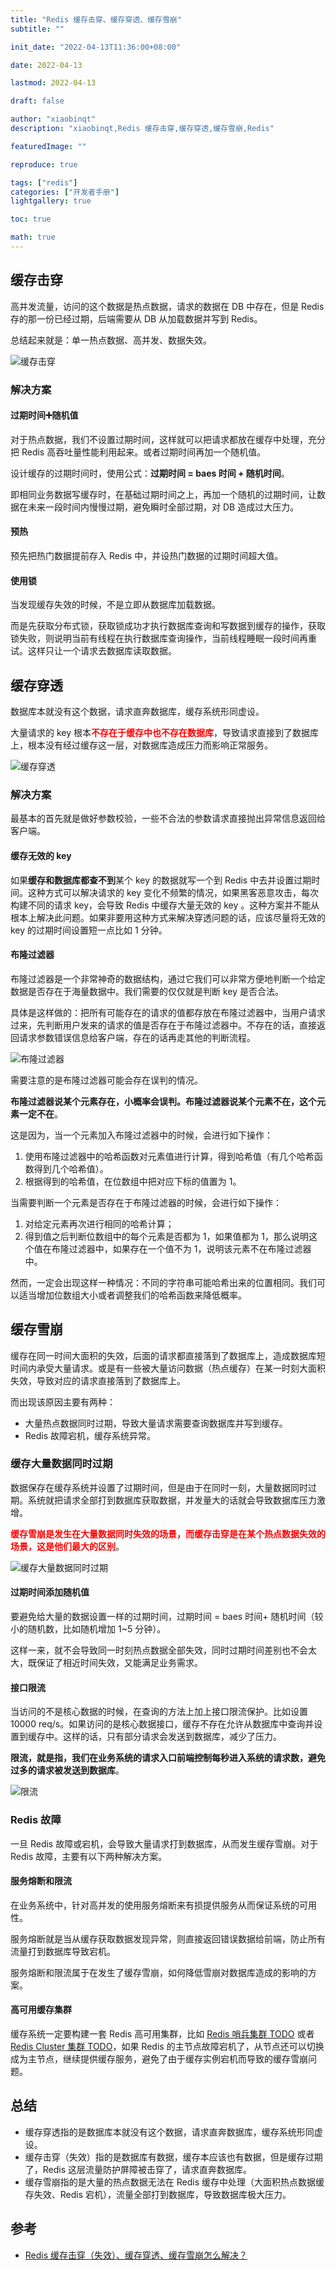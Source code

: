```yaml
---
title: "Redis 缓存击穿、缓存穿透、缓存雪崩"
subtitle: ""

init_date: "2022-04-13T11:36:00+08:00"

date: 2022-04-13

lastmod: 2022-04-13

draft: false

author: "xiaobinqt"
description: "xiaobinqt,Redis 缓存击穿,缓存穿透,缓存雪崩,Redis"

featuredImage: ""

reproduce: true

tags: ["redis"]
categories: ["开发者手册"]
lightgallery: true

toc: true

math: true
---
```


## 缓存击穿

高并发流量，访问的这个数据是热点数据，请求的数据在 DB 中存在，但是 Redis 存的那一份已经过期，后端需要从 DB 从加载数据并写到 Redis。

总结起来就是：单一热点数据、高并发、数据失效。

![缓存击穿](https://cdn.xiaobinqt.cn/xiaobinqt.io/20220413/10c8c8557c8b41ea967c82617bef1814.png '缓存击穿')

### 解决方案

#### 过期时间:heavy_plus_sign:随机值

对于热点数据，我们不设置过期时间，这样就可以把请求都放在缓存中处理，充分把 Redis 高吞吐量性能利用起来。或者过期时间再加一个随机值。

设计缓存的过期时间时，使用公式：**过期时间 = baes 时间 + 随机时间**。

即相同业务数据写缓存时，在基础过期时间之上，再加一个随机的过期时间，让数据在未来一段时间内慢慢过期，避免瞬时全部过期，对 DB 造成过大压力。

#### 预热

预先把热门数据提前存入 Redis 中，并设热门数据的过期时间超大值。

#### 使用锁

当发现缓存失效的时候，不是立即从数据库加载数据。

而是先获取分布式锁，获取锁成功才执行数据库查询和写数据到缓存的操作，获取锁失败，则说明当前有线程在执行数据库查询操作，当前线程睡眠一段时间再重试。这样只让一个请求去数据库读取数据。

## 缓存穿透

数据库本就没有这个数据，请求直奔数据库，缓存系统形同虚设。

大量请求的 key 根本<font color="red">**不存在于缓存中也不存在数据库**</font>，导致请求直接到了数据库上，根本没有经过缓存这一层，对数据库造成压力而影响正常服务。

![缓存穿透](https://cdn.xiaobinqt.cn/xiaobinqt.io/20220413/19352698c9c047d4a635c3e561b8293b.png '缓存穿透')

### 解决方案

最基本的首先就是做好参数校验，一些不合法的参数请求直接抛出异常信息返回给客户端。

#### 缓存无效的 key

如果**缓存和数据库都查不到**某个 key 的数据就写一个到 Redis 中去并设置过期时间。这种方式可以解决请求的 key 变化不频繁的情况，如果黑客恶意攻击，每次构建不同的请求 key，会导致 Redis 中缓存大量无效的 key
。这种方案并不能从根本上解决此问题。如果非要用这种方式来解决穿透问题的话，应该尽量将无效的 key 的过期时间设置短一点比如 1 分钟。

#### 布隆过滤器

布隆过滤器是一个非常神奇的数据结构，通过它我们可以非常方便地判断一个给定数据是否存在于海量数据中。我们需要的仅仅就是判断 key 是否合法。

具体是这样做的：把所有可能存在的请求的值都存放在布隆过滤器中，当用户请求过来，先判断用户发来的请求的值是否存在于布隆过滤器中。不存在的话，直接返回请求参数错误信息给客户端，存在的话再走其他的判断流程。

![布隆过滤器](https://cdn.xiaobinqt.cn/xiaobinqt.io/20220407/c81922434bf5420c94e349e07980054b.png '布隆过滤器')

需要注意的是布隆过滤器可能会存在误判的情况。

**布隆过滤器说某个元素存在，小概率会误判。布隆过滤器说某个元素不在，这个元素一定不在**。

这是因为，当一个元素加入布隆过滤器中的时候，会进行如下操作：

1. 使用布隆过滤器中的哈希函数对元素值进行计算，得到哈希值（有几个哈希函数得到几个哈希值）。
2. 根据得到的哈希值，在位数组中把对应下标的值置为 1。

当需要判断一个元素是否存在于布隆过滤器的时候，会进行如下操作：

1. 对给定元素再次进行相同的哈希计算；
2. 得到值之后判断位数组中的每个元素是否都为 1，如果值都为 1，那么说明这个值在布隆过滤器中，如果存在一个值不为 1，说明该元素不在布隆过滤器中。

然而，一定会出现这样一种情况：不同的字符串可能哈希出来的位置相同。我们可以适当增加位数组大小或者调整我们的哈希函数来降低概率。

## 缓存雪崩

缓存在同一时间大面积的失效，后面的请求都直接落到了数据库上，造成数据库短时间内承受大量请求。或是有一些被大量访问数据（热点缓存）在某一时刻大面积失效，导致对应的请求直接落到了数据库上。

而出现该原因主要有两种：

+ 大量热点数据同时过期，导致大量请求需要查询数据库并写到缓存。
+ Redis 故障宕机，缓存系统异常。

### 缓存大量数据同时过期

数据保存在缓存系统并设置了过期时间，但是由于在同时一刻，大量数据同时过期。系统就把请求全部打到数据库获取数据，并发量大的话就会导致数据库压力激增。

<font color="red">**缓存雪崩是发生在大量数据同时失效的场景，而缓存击穿是在某个热点数据失效的场景，这是他们最大的区别**</font>。

![缓存大量数据同时过期](https://cdn.xiaobinqt.cn/xiaobinqt.io/20220413/12a33b5773ef4e36be2c71a94b93df11.png '缓存大量数据同时过期')

#### 过期时间添加随机值

要避免给大量的数据设置一样的过期时间，过期时间 = baes 时间+ 随机时间（较小的随机数，比如随机增加 1~5 分钟）。

这样一来，就不会导致同一时刻热点数据全部失效，同时过期时间差别也不会太大，既保证了相近时间失效，又能满足业务需求。

#### 接口限流

当访问的不是核心数据的时候，在查询的方法上加上接口限流保护。比如设置 10000 req/s。如果访问的是核心数据接口，缓存不存在允许从数据库中查询并设置到缓存中。这样的话，只有部分请求会发送到数据库，减少了压力。

**限流，就是指，我们在业务系统的请求入口前端控制每秒进入系统的请求数，避免过多的请求被发送到数据库**。

![限流](https://cdn.xiaobinqt.cn/xiaobinqt.io/20220413/340401972fac48f391fa6906a9444eac.png '限流')

### Redis 故障

一旦 Redis 故障或宕机，会导致大量请求打到数据库，从而发生缓存雪崩。对于 Redis 故障，主要有以下两种解决方案。

#### 服务熔断和限流

在业务系统中，针对高并发的使用服务熔断来有损提供服务从而保证系统的可用性。

服务熔断就是当从缓存获取数据发现异常，则直接返回错误数据给前端，防止所有流量打到数据库导致宕机。

服务熔断和限流属于在发生了缓存雪崩，如何降低雪崩对数据库造成的影响的方案。

#### 高可用缓存集群

缓存系统一定要构建一套 Redis 高可用集群，比如 [Redis 哨兵集群 TODO]() 或者 [Redis Cluster 集群 TODO]()，如果 Redis
的主节点故障宕机了，从节点还可以切换成为主节点，继续提供缓存服务，避免了由于缓存实例宕机而导致的缓存雪崩问题。

## 总结

+ 缓存穿透指的是数据库本就没有这个数据，请求直奔数据库，缓存系统形同虚设。
+ 缓存击穿（失效）指的是数据库有数据，缓存本应该也有数据，但是缓存过期了，Redis 这层流量防护屏障被击穿了，请求直奔数据库。
+ 缓存雪崩指的是大量的热点数据无法在 Redis 缓存中处理（大面积热点数据缓存失效、Redis 宕机），流量全部打到数据库，导致数据库极大压力。

## 参考

+ [Redis 缓存击穿（失效）、缓存穿透、缓存雪崩怎么解决？](https://mp.weixin.qq.com/s?__biz=Mzg5NDY2MDk4Mw==&mid=2247488270&idx=1&sn=03674abcaa78b027bd12aaafd5a2f6e2)
